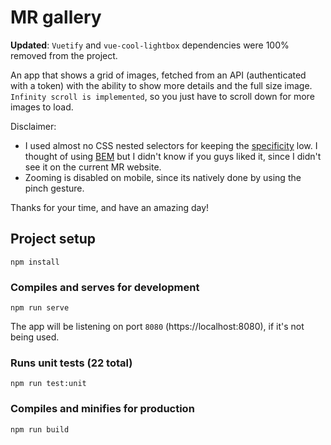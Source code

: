 # MR gallery 

**Updated**: `Vuetify` and `vue-cool-lightbox` dependencies were 100% removed from the project.

An app that shows a grid of images, fetched from an API (authenticated with a token) with the ability to show 
more details and the full size image. `Infinity scroll is implemented`, so you just have to scroll down for more images to load.

Disclaimer:
- I used almost no CSS nested selectors for keeping the [specificity](https://developer.mozilla.org/en/docs/Web/CSS/Specificity#:~:text=Specificity%20is%20the%20means%20by,different%20sorts%20of%20CSS%20selectors.) low. I thought of using [BEM](http://getbem.com/) but I didn't know if you guys liked it, since I didn't see it on the current MR website.
- Zooming is disabled on mobile, since its natively done by using the pinch gesture.

Thanks for your time, and have an amazing day!

## Project setup
```
npm install
```

### Compiles and serves for development
```
npm run serve
```
The app will be listening on port `8080` (https://localhost:8080), if it's not being used.

### Runs unit tests (22 total)
```
npm run test:unit
```

### Compiles and minifies for production
```
npm run build
```
